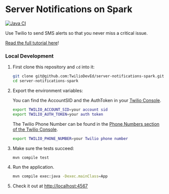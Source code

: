 # Server Notifications on Spark

[![Java CI](https://github.com/TwilioDevEd/server-notifications-spark/actions/workflows/maven.yml/badge.svg)](https://github.com/TwilioDevEd/server-notifications-spark/actions/workflows/maven.yml)

Use Twilio to send SMS alerts so that you never miss a critical issue.

[Read the full tutorial here](https://www.twilio.com/docs/tutorials/walkthrough/server-notifications/java/spark)!

### Local Development

1. First clone this repository and `cd` into it:
   ```bash
   git clone git@github.com:TwilioDevEd/server-notifications-spark.git
   cd server-notifications-spark
   ```

2. Export the environment variables:

   You can find the AccountSID and the AuthToken in your 
   [Twilio Console](https://www.twilio.com/console).

   ```bash
   export TWILIO_ACCOUNT_SID=your account sid
   export TWILIO_AUTH_TOKEN=your auth token
   ```

   The Twilio Phone Number can be found in the 
   [Phone Numbers section of the Twilio Console](https://www.twilio.com/console/phone-numbers/incoming).

   ```bash
   export TWILIO_PHONE_NUMBER=your Twilio phone number
   ```

3. Make sure the tests succeed:

   ```bash
   mvn compile test
   ```

4. Run the application.

   ```bash
   mvn compile exec:java -Dexec.mainClass=App
   ```

5. Check it out at [http://localhost:4567](http://localhost:4567)
